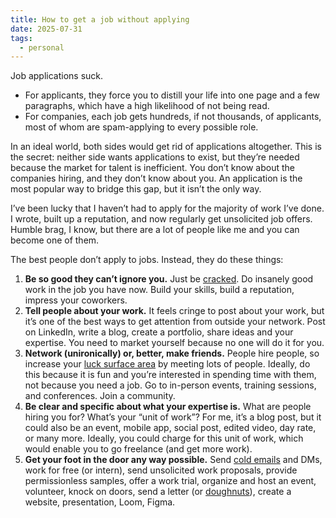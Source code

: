 ```yaml
---
title: How to get a job without applying
date: 2025-07-31
tags:
  - personal
---
```

Job applications suck.

- For applicants, they force you to distill your life into one page and a few paragraphs, which have a high likelihood of not being read.
- For companies, each job gets hundreds, if not thousands, of applicants, most of whom are spam-applying to every possible role.

In an ideal world, both sides would get rid of applications altogether. This is the secret: neither side wants applications to exist, but they’re needed because the market for talent is inefficient. You don’t know about the companies hiring, and they don’t know about you. An application is the most popular way to bridge this gap, but it isn’t the only way.

I’ve been lucky that I haven’t had to apply for the majority of work I’ve done. I wrote, built up a reputation, and now regularly get unsolicited job offers. Humble brag, I know, but there are a lot of people like me and you can become one of them.

The best people don’t apply to jobs. Instead, they do these things:

1. **Be so good they can’t ignore you.** Just be [cracked](https://posthog.com/founders/cracked-manifesto). Do insanely good work in the job you have now. Build your skills, build a reputation, impress your coworkers.
2. **Tell people about your work.** It feels cringe to post about your work, but it’s one of the best ways to get attention from outside your network. Post on LinkedIn, write a blog, create a portfolio, share ideas and your expertise. You need to market yourself because no one will do it for you.
3. **Network (unironically) or, better, make friends.** People hire people, so increase your [luck surface area](https://usefulfictions.substack.com/p/how-to-increase-your-surface-area) by meeting lots of people. Ideally, do this because it is fun and you’re interested in spending time with them, not because you need a job. Go to in-person events, training sessions, and conferences. Join a community.
4. **Be clear and specific about what your expertise is.** What are people hiring you for? What’s your “unit of work”? For me, it’s a blog post, but it could also be an event, mobile app, social post, edited video, day rate, or many more. Ideally, you could charge for this unit of work, which would enable you to go freelance (and get more work).
5. **Get your foot in the door any way possible.** Send [cold emails](https://guzey.com/personal/what-should-you-do-with-your-life/#cold-emails-and-twitter) and DMs, work for free (or intern), send unsolicited work proposals, provide permissionless samples, offer a work trial, organize and host an event, volunteer, knock on doors, send a letter (or [doughnuts](https://fortune.com/2025/06/20/gen-z-donut-delivery-job-hunting-hack/)), create a website, presentation, Loom, Figma.